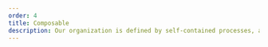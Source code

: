 ```yaml
---
order: 4
title: Composable
description: Our organization is defined by self-contained processes, as mentioned in our GitBook, that continuously and autonomously adapt as we grow. We're always making new relationships, so our variety and workload of projects is constantly growing. This makes deployable teams and a modular mindset crucial.
---
```

